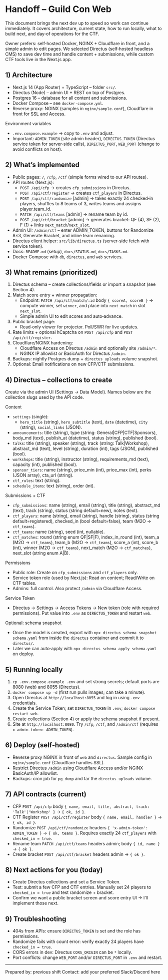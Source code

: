 # Handoff – Guild Con Web

This document brings the next dev up to speed so work can continue immediately. It covers architecture, current state, how to run locally, what to build next, and day‑of operations for the CTF.

Owner prefers: self‑hosted Docker, NGINX + Cloudflare in front, and a simple admin to edit pages. We selected Directus (self‑hosted headless CMS) to save dev time and handle content + submissions, while custom CTF tools live in the Next.js app.

## 1) Architecture
- Next.js 14 (App Router) + TypeScript – folder `src/`.
- Directus (Node) – admin UI + REST on top of Postgres.
- Postgres 16 – database for all content and submissions.
- Docker Compose – see `docker-compose.yml`.
- Reverse proxy: NGINX (samples in `nginx/sample.conf`), Cloudflare in front for SSL and Access.

Environment variables
- `.env.compose.example` → copy to `.env` and adjust.
- Important: `ADMIN_TOKEN` (site admin header), `DIRECTUS_TOKEN` (Directus service token for server‑side calls), `DIRECTUS_PORT`, `WEB_PORT` (change to avoid conflicts on host).

## 2) What’s implemented
- Public pages: `/`, `/cfp`, `/ctf` (simple forms wired to our API routes).
- API routes (Next.js):
  - `POST /api/cfp` → creates `cfp_submissions` in Directus.
  - `POST /api/ctf/register` → creates `ctf_players` in Directus.
  - `POST /api/ctf/randomize` [admin] → takes exactly 24 checked‑in players, shuffles to 8 teams of 3, writes teams and assigns player.team_id.
  - `PATCH /api/ctf/teams` [admin] → rename team by id.
  - `POST /api/ctf/bracket` [admin] → generates bracket: QF (4), SF (2), F (1) + links `next_match`/`next_slot`.
- Admin UI: `/admin/ctf` – enter ADMIN_TOKEN, buttons for Randomize 8×3, Generate Bracket, and inline team renaming.
- Directus client helper: `src/lib/directus.ts` (server‑side fetch with service token).
- Docs: `README.md` (setup), `docs/STATUS.md`, `docs/TASKS.md`.
- Docker Compose with `db`, `directus`, and `web` services.

## 3) What remains (prioritized)
1. Directus schema – create collections/fields or import a snapshot (see Section 4).
2. Match score entry + winner propagation:
   - Endpoint: `PATCH /api/ctf/match/:id` body `{ scoreA, scoreB }` → compute winner, set `winner`, and place into `next_match` in slot `next_slot`.
   - Simple admin UI to edit scores and auto‑advance.
3. Public bracket page:
   - Read‑only viewer for projector. Poll/SWR for live updates.
4. Rate limits + optional hCaptcha on `POST /api/cfp` and `POST /api/ctf/register`.
5. Cloudflare/NGINX hardening:
   - Cloudflare Access on Directus `/admin` and optionally site `/admin/*`.
   - NGINX IP allowlist or BasicAuth for Directus `/admin`.
6. Backups: nightly Postgres dump + `directus_uploads` volume snapshot.
7. Optional: Email notifications on new CFP/CTF submissions.

## 4) Directus – collections to create
Create via the admin UI (Settings → Data Model). Names below are the collection slugs used by the API code.

Content
- `settings` (single):
  - `hero_title` (string), `hero_subtitle` (text), `date` (datetime), `city` (string), `social_links` (JSON).
- `announcements`: title (string), type (string: General|CFP|CTF|Sponsors), body_md (text), publish_at (datetime), status (string), published (bool).
- `talks`: title (string), speaker (string), track (string: Talk|Workshop), abstract_md (text), level (string), duration (int), tags (JSON), published (bool).
- `workshops`: title (string), instructor (string), requirements_md (text), capacity (int), published (bool).
- `sponsor_tiers`: name (string), price_min (int), price_max (int), perks (JSON array), cta_url (string).
- `ctf_rules`: text (string).
- `schedule_items`: text (string), order (int).

Submissions + CTF
- `cfp_submissions`: name (string), email (string), title (string), abstract_md (text), track (string), status (string default=new), notes (text).
- `ctf_players`: name (string), email (string), handle (string), status (string default=registered), checked_in (bool default=false), team (M2O → `ctf_teams`).
- `ctf_teams`: name (string), seed (int, nullable).
- `ctf_matches`: round (string enum QF|SF|F), index_in_round (int), team_a (M2O → `ctf_teams`), team_b (M2O → `ctf_teams`), score_a (int), score_b (int), winner (M2O → `ctf_teams`), next_match (M2O → `ctf_matches`), next_slot (string enum A|B).

Permissions
- Public role: Create on `cfp_submissions` and `ctf_players` only.
- Service token role (used by Next.js): Read on content; Read/Write on CTF tables.
- Admins: full control. Also protect `/admin` via Cloudflare Access.

Service Token
- Directus → Settings → Access Tokens → New token (role with required permissions). Put value into `.env` as `DIRECTUS_TOKEN` and restart `web`.

Optional: schema snapshot
- Once the model is created, export with `npx directus schema snapshot schema.yaml` from inside the `directus` container and commit it to `directus/`.
- Later we can auto‑apply with `npx directus schema apply schema.yaml` on deploy.

## 5) Running locally
1. `cp .env.compose.example .env` and set strong secrets; default ports are 8080 (web) and 8055 (Directus).
2. `docker compose up -d` (first run pulls images; can take a minute).
3. Open Directus at `http://localhost:8055` and log in using `.env` credentials.
4. Create the Service Token; set `DIRECTUS_TOKEN` in `.env`; `docker compose restart web`.
5. Create collections (Section 4) or apply the schema snapshot if present.
6. Site at `http://localhost:8080`. Try `/cfp`, `/ctf`, and `/admin/ctf` (requires `x-admin-token: ADMIN_TOKEN`).

## 6) Deploy (self‑hosted)
- Reverse proxy NGINX in front of `web` and `directus`. Sample config in `nginx/sample.conf` (Cloudflare handles SSL).
- Restrict Directus `/admin` using Cloudflare Access and/or NGINX BasicAuth/IP allowlist.
- Backups: cron job for `pg_dump` and tar the `directus_uploads` volume.

## 7) API contracts (current)
- CFP `POST /api/cfp` body `{ name, email, title, abstract, track: 'Talk'|'Workshop' }` → `{ ok, id }`.
- CTF Register `POST /api/ctf/register` body `{ name, email, handle? }` → `{ ok, id }`.
- Randomize `POST /api/ctf/randomize` headers `{ 'x-admin-token': ADMIN_TOKEN }` → `{ ok, teams }`. Requires exactly 24 `ctf_players` with `checked_in = true`.
- Rename team `PATCH /api/ctf/teams` headers admin; body `{ id, name }` → `{ ok }`.
- Create bracket `POST /api/ctf/bracket` headers admin → `{ ok }`.

## 8) Next actions for you (today)
- Create Directus collections and set a Service Token.
- Test: submit a few CFP and CTF entries. Manually set 24 players to `checked_in = true` and test randomize + bracket.
- Confirm we want a public bracket screen and score entry UI → I’ll implement those next.

## 9) Troubleshooting
- 404s from APIs: ensure `DIRECTUS_TOKEN` is set and the role has permissions.
- Randomize fails with count error: verify exactly 24 players have `checked_in = true`.
- CORS errors in dev: Directus `CORS_ORIGIN` can be `*` locally.
- Port conflicts: change `WEB_PORT` and/or `DIRECTUS_PORT` in `.env` and restart.

---
Prepared by: previous shift
Contact: add your preferred Slack/Discord here
